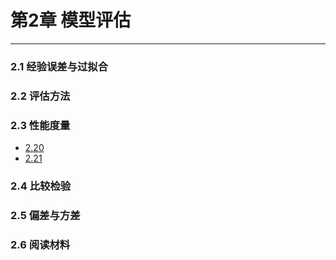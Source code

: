 # 第2章 模型评估

----------------

### 2.1 经验误差与过拟合

### 2.2 评估方法

### 2.3 性能度量

- [2.20](https://github.com/Datawhale18/pumpkin-book/blob/master/Chapter2/chapter2.md)
- [2.21](https://github.com/Datawhale18/pumpkin-book/blob/master/Chapter2/chapter2.md)

### 2.4 比较检验

### 2.5 偏差与方差

### 2.6 阅读材料




